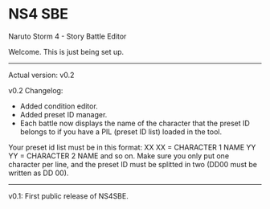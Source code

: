 # NS4 SBE
Naruto Storm 4 - Story Battle Editor

Welcome. This is just being set up.

------------------------------------------------

Actual version: v0.2

v0.2 Changelog:
- Added condition editor.
- Added preset ID manager.
- Each battle now displays the name of the character that the preset ID belongs to if you have a PIL (preset ID list) loaded in the tool.

Your preset id list must be in this format:
XX XX = CHARACTER 1 NAME
YY YY = CHARACTER 2 NAME
and so on. Make sure you only put one character per line, and the preset ID must be splitted in two (DD00 must be written as DD 00).

------------------------------------------------

v0.1: First public release of NS4SBE.
